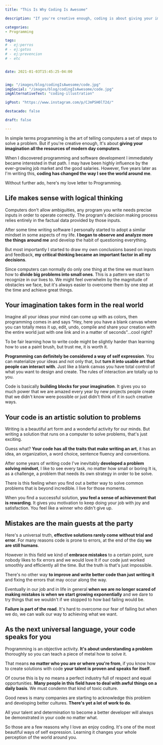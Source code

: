 ```yaml
---
title: "This Is Why Coding Is Awesome"

description: "If you're creative enough, coding is about giving your imagination all the resources of modern day computers"

categories:
- Programming

tags:
# - ej:perros
# - ej:gatos
# - ej:prevencion
# - etc


date: 2021-01-03T15:45:25-04:00


img: "/images/blog/codingIsAwesome/code.jpg"
imgSocial: "/images/blog/codingIsAwesome/code.jpg"
imgAlternativeText: "coding-illustration"

igPost: "https://www.instagram.com/p/CJmPSH0lT2d/"

destacado: false

draft: false

---
```


In simple terms programming is the art of telling computers a set of steps to solve a problem. But if you're creative enough, It's about **giving your imagination all the resources of modern day computers**.

When I discovered programming and software development I immediately became interested in that path. I may have been highly influence by the ever-growing job market and the good salaries. However, five years later as I'm writing this, **coding has changed the way I see the world around me**.

Without further ado, here's my love letter to Programming.

## Life makes sense with logical thinking

Computers don't allow ambiguities, any program you write needs precise inputs in order to operate correctly. The program's decision making process relies entirely in the factual data provided by those inputs.

After some time writing software I personally started to adopt a similar mindset in some aspects of my life. **I began to observe and analyze more the things around me** and develop the habit of questioning everything.

But most importantly I started to draw my own conclusions based on inputs and feedback, **my critical thinking became an important factor in all my decisions**.

Since computers can normally do only one thing at the time we must learn how to **divide big problems into small ones**. This is a pattern we start to recognize in our lives to. We might feel overwhelm by the magnitude of obstacles we face, but it's always easier to overcome them by one step at the time and achieve great things.

## Your imagination takes form in the real world

Imagine all your ideas your mind can come up with as colors, then programming comes in and says "Hey, here you have a blank canvas where you can totally mess it up, edit, undo, compile and share your creation with the entire world just with one link and in a matter of seconds"...cool right?

To be fair learning how to write code might be slightly harder than learning how to use a paint brush, but trust me, it is worth it.

**Programming can definitely be considered a way of self expression**. You can materialize your ideas and not only that, but **turn it into usable art that people can interact with**. Just like a blank canvas you have total control of what you want to design and create. The rules of interaction are totally up to you.

Code is basically **building blocks for your imagination**. It gives you so much power that we are amazed every year by new projects people create that we didn't know were possible or just didn't think of it in such creative ways.

## Your code is an artistic solution to problems

Writing is a beautiful art form and a wonderful activity for our minds. But writing a solution that runs on a computer to solve problems, that's just exciting.

Guess what? **Your code has all the traits that make writing an art**, it has an idea, an organization, a word choice, sentence fluency and conventions.

After some years of writing code I've inevitably **developed a problem solving mindset**, I like to see every task, no matter how small or boring It is, as a challenge, a problem that needs its own strategy in order to be solve.

There is this feeling when you find out a better way to solve common problems that is beyond incredible. I live for those moments.

When you find a successful solution, **you feel a sense of achievement that is rewarding**. It gives you motivation to keep doing your job with joy and satisfaction. You feel like a winner who didn't give up.

## Mistakes are the main guests at the party

Here's a universal truth, **effective solutions rarely come without trial and error**. For many reasons code is prone to errors, at the end of the day **we are still humans**.

However in this field we kind of **embrace mistakes** to a certain point, sure nobody likes to fix errors and we would love It if our code just worked smoothly and efficiently all the time. But the truth is that's just impossible.

There's no other way **to improve and write better code than just writing it** and fixing the errors that may occur along the way.

Eventually in our job and in life in general **when we are no longer scared of making mistakes is when we start growing exponentially** and we dare to try things that we wouldn't if we stopped to how bad failing would be.

**Failure is part of the road**. It's hard to overcome our fear of failing but when we do, we can walk our way to achieving what we want.

## As the next universal language, your code speaks for you

Programming is an objective activity. **It's about understanding a problem** thoroughly so you can teach a piece of metal how to solve it.

That means **no matter who you are or where you're from**, if you know how to create solutions with code **your talent is proven and speaks for itself**.

Of course this is by no means a perfect industry full of respect and equal opportunities. **Many people in this field have to deal with awful things on a daily basis**. We must condemn that kind of toxic culture.

Good news is many companies are starting to acknowledge this problem and developing better cultures. **There's yet a lot of work to do**.

All your talent and determination to become a better developer will always be demonstrated in your code no matter what.

So those are a few reasons why I love an enjoy coding. It's one of the most beautiful ways of self expression. Learning it changes your whole perception of the world around you.
